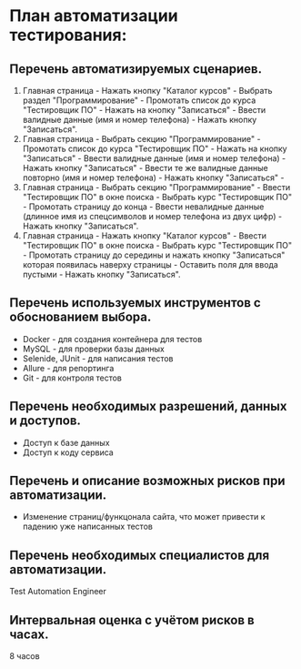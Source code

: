 # План автоматизации тестирования:

## Перечень автоматизируемых сценариев.
1. Главная страница - Нажать кнопку "Каталог курсов" - Выбрать раздел "Программирование" - Промотать список до курса "Тестировщик ПО" - Нажать на кнопку "Записаться" - Ввести валидные данные (имя и номер телефона) - Нажать кнопку "Записаться".
2. Главная страница - Выбрать секцию "Программирование" - Промотать список до курса "Тестировщик ПО" - Нажать на кнопку "Записаться" - Ввести валидные данные (имя и номер телефона) - Нажать кнопку "Записаться" - Ввести те же валидные данные повторно (имя и номер телефона) - Нажать кнопку "Записаться" - 
3. Главная страница - Выбрать секцию "Программирование" - Ввести "Тестировщик ПО" в окне поиска - Выбрать курс "Тестировщик ПО" - Промотать страницу до конца - Ввести невалидные данные (длинное имя из спецсимволов и номер телефона из двух цифр) - Нажать кнопку "Записаться".
4. Главная страница - Нажать кнопку "Каталог курсов" - Ввести "Тестировщик ПО" в окне поиска - Выбрать курс "Тестировщик ПО" - Промотать страницу до середины и нажать кнопку "Записаться" которая появилась наверху страницы - Оставить поля для ввода пустыми - Нажать кнопку "Записаться".

## Перечень используемых инструментов с обоснованием выбора.
- Docker - для создания контейнера для тестов
- MySQL - для проверки базы данных
- Selenide, JUnit - для написания тестов
- Allure - для репортинга
- Git - для контроля тестов


## Перечень необходимых разрешений, данных и доступов.
- Доступ к базе данных
- Доступ к коду сервиса

## Перечень и описание возможных рисков при автоматизации.
- Изменение страниц/функцонала сайта, что может привести к падению уже написанных тестов

## Перечень необходимых специалистов для автоматизации.
Test Automation Engineer

## Интервальная оценка с учётом рисков в часах.
8 часов

